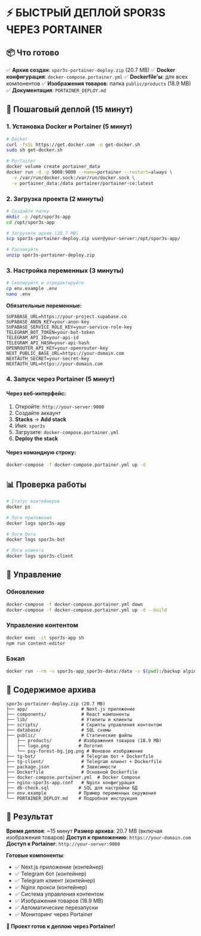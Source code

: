 # ⚡ БЫСТРЫЙ ДЕПЛОЙ SPOR3S ЧЕРЕЗ PORTAINER

## 📦 Что готово

✅ **Архив создан**: `spor3s-portainer-deploy.zip` (20.7 MB)
✅ **Docker конфигурация**: `docker-compose.portainer.yml`
✅ **Dockerfile'ы**: для всех компонентов
✅ **Изображения товаров**: папка `public/products` (18.9 MB)
✅ **Документация**: `PORTAINER_DEPLOY.md`

## 🚀 Пошаговый деплой (15 минут)

### 1. Установка Docker и Portainer (5 минут)
```bash
# Docker
curl -fsSL https://get.docker.com -o get-docker.sh
sudo sh get-docker.sh

# Portainer
docker volume create portainer_data
docker run -d -p 9000:9000 --name=portainer --restart=always \
  -v /var/run/docker.sock:/var/run/docker.sock \
  -v portainer_data:/data portainer/portainer-ce:latest
```

### 2. Загрузка проекта (2 минуты)
```bash
# Создайте папку
mkdir -p /opt/spor3s-app
cd /opt/spor3s-app

# Загрузите архив (20.7 MB)
scp spor3s-portainer-deploy.zip user@your-server:/opt/spor3s-app/

# Распакуйте
unzip spor3s-portainer-deploy.zip
```

### 3. Настройка переменных (3 минуты)
```bash
# Скопируйте и отредактируйте
cp env.example .env
nano .env
```

**Обязательные переменные:**
```env
SUPABASE_URL=https://your-project.supabase.co
SUPABASE_ANON_KEY=your-anon-key
SUPABASE_SERVICE_ROLE_KEY=your-service-role-key
TELEGRAM_BOT_TOKEN=your-bot-token
TELEGRAM_API_ID=your-api-id
TELEGRAM_API_HASH=your-api-hash
OPENROUTER_API_KEY=your-openrouter-key
NEXT_PUBLIC_BASE_URL=https://your-domain.com
NEXTAUTH_SECRET=your-secret-key
NEXTAUTH_URL=https://your-domain.com
```

### 4. Запуск через Portainer (5 минут)

#### Через веб-интерфейс:
1. Откройте: `http://your-server:9000`
2. Создайте аккаунт
3. **Stacks** → **Add stack**
4. Имя: `spor3s`
5. Загрузите: `docker-compose.portainer.yml`
6. **Deploy the stack**

#### Через командную строку:
```bash
docker-compose -f docker-compose.portainer.yml up -d
```

## 📊 Проверка работы

```bash
# Статус контейнеров
docker ps

# Логи приложения
docker logs spor3s-app

# Логи бота
docker logs spor3s-bot

# Логи клиента
docker logs spor3s-client
```

## 🔧 Управление

### Обновление
```bash
docker-compose -f docker-compose.portainer.yml down
docker-compose -f docker-compose.portainer.yml up -d --build
```

### Управление контентом
```bash
docker exec -it spor3s-app sh
npm run content-editor
```

### Бэкап
```bash
docker run --rm -v spor3s-app_spor3s-data:/data -v $(pwd):/backup alpine tar czf /backup/spor3s-backup-$(date +%Y%m%d).tar.gz -C /data .
```

## 📁 Содержимое архива

```
spor3s-portainer-deploy.zip (20.7 MB)
├── app/                    # Next.js приложение
├── components/             # React компоненты
├── lib/                    # Утилиты и клиенты
├── scripts/                # Скрипты управления контентом
├── database/               # SQL схемы
├── public/                 # Статические файлы
│   ├── products/          # Изображения товаров (18.9 MB)
│   ├── logo.png           # Логотип
│   └── psy-forest-bg.jpg.png # Фоновое изображение
├── tg-bot/                 # Telegram бот + Dockerfile
├── tg-client/              # Telegram клиент + Dockerfile
├── package.json            # Зависимости
├── Dockerfile              # Основной Dockerfile
├── docker-compose.portainer.yml  # Docker Compose
├── nginx-spor3s-app.conf   # Nginx конфигурация
├── db-check.sql           # SQL для настройки БД
├── env.example            # Пример переменных окружения
└── PORTAINER_DEPLOY.md    # Подробная инструкция
```

## 🎯 Результат

**Время деплоя**: ~15 минут
**Размер архива**: 20.7 MB (включая изображения товаров)
**Доступ к приложению**: `https://your-domain.com`
**Доступ к Portainer**: `http://your-server:9000`

**Готовые компоненты**:
- ✅ Next.js приложение (контейнер)
- ✅ Telegram бот (контейнер)
- ✅ Telegram клиент (контейнер)
- ✅ Nginx прокси (контейнер)
- ✅ Система управления контентом
- ✅ Изображения товаров (18.9 MB)
- ✅ Автоматические перезапуски
- ✅ Мониторинг через Portainer

**🎉 Проект готов к деплою через Portainer!**
